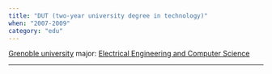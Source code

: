 ```yaml
---
title: "DUT (two-year university degree in technology)"
when: "2007-2009"
category: "edu"
---
```


[Grenoble university](https://iut1.univ-grenoble-alpes.fr/)
major: [Electrical Engineering and Computer Science](https://iut1.univ-grenoble-alpes.fr/formation/dut-genie-electrique-et-informatique-industrielle)

--------------------------
